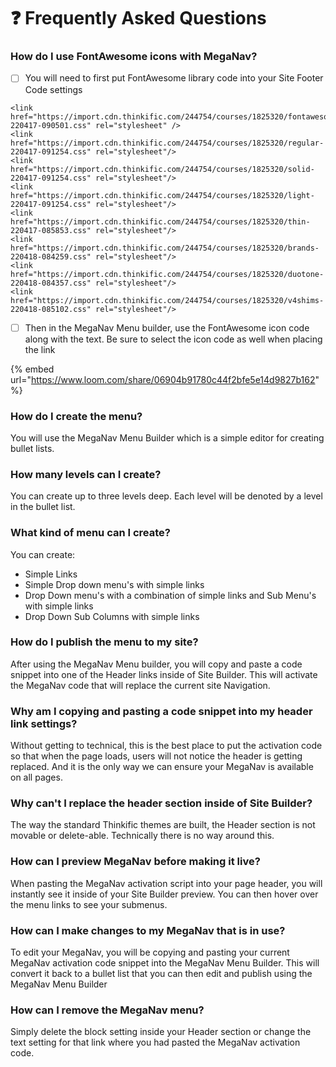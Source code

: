 # ❓ Frequently Asked Questions

### How do I use FontAwesome icons with MegaNav?

* [ ] You will need to first put FontAwesome library code into your Site Footer Code settings

```
<link href="https://import.cdn.thinkific.com/244754/courses/1825320/fontawesome-220417-090501.css" rel="stylesheet" />
<link href="https://import.cdn.thinkific.com/244754/courses/1825320/regular-220417-091254.css" rel="stylesheet"/>
<link href="https://import.cdn.thinkific.com/244754/courses/1825320/solid-220417-091254.css" rel="stylesheet"/>
<link href="https://import.cdn.thinkific.com/244754/courses/1825320/light-220417-091254.css" rel="stylesheet"/>
<link href="https://import.cdn.thinkific.com/244754/courses/1825320/thin-220417-085853.css" rel="stylesheet"/>
<link href="https://import.cdn.thinkific.com/244754/courses/1825320/brands-220418-084259.css" rel="stylesheet"/>
<link href="https://import.cdn.thinkific.com/244754/courses/1825320/duotone-220418-084357.css" rel="stylesheet"/>
<link href="https://import.cdn.thinkific.com/244754/courses/1825320/v4shims-220418-085102.css" rel="stylesheet"/>
```

* [ ] Then in the MegaNav Menu builder, use the FontAwesome icon code along with the text. Be sure to select the icon code as well when placing the link

{% embed url="https://www.loom.com/share/06904b91780c44f2bfe5e14d9827b162" %}

### How do I create the menu?

You will use the MegaNav Menu Builder which is a simple editor for creating bullet lists.&#x20;

### How many levels can I create?

You can create up to three levels deep. Each level will be denoted by a level in the bullet list.

### What kind of menu can I create?

You can create:

* Simple Links
* Simple Drop down menu's with simple links
* Drop Down menu's with a combination of simple links and Sub Menu's with simple links
* Drop Down Sub Columns with simple links

### How do I publish the menu to my site?

After using the MegaNav Menu builder, you will copy and paste a code snippet into one of the Header links inside of Site Builder. This will activate the MegaNav code that will replace the current site Navigation.

### Why am I copying and pasting a code snippet into my header link settings?

Without getting to technical, this is the best place to put the activation code so that when the page loads, users will not notice the header is getting replaced. And it is the only way we can ensure your MegaNav is available on all pages.

### Why can't I replace the header section inside of Site Builder?

The way the standard Thinkific themes are built, the Header section is not movable or delete-able. Technically there is no way around this.

### How can I preview MegaNav before making it live?

When pasting the MegaNav activation script into your page header, you will instantly see it inside of your Site Builder preview. You can then hover over the menu links to see your submenus.

### How can I make changes to my MegaNav that is in use?

To edit your MegaNav, you will be copying and pasting your current MegaNav activation code snippet into the MegaNav Menu Builder. This will convert it back to a bullet list that you can then edit and publish using the MegaNav Menu Builder

### How can I remove the MegaNav menu?

Simply delete the block setting inside your Header section or change the text setting for that link where you had pasted the MegaNav activation code.

